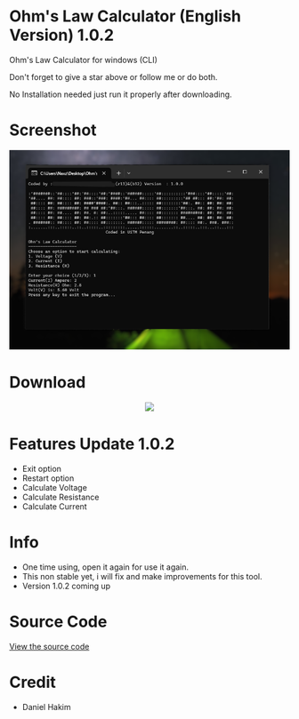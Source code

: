 # Ohm's Law Calculator (English Version) 1.0.2
Ohm's Law Calculator for windows (CLI)

Don't forget to give a star above or follow me or do both.

No Installation needed just run it properly after downloading.

# Screenshot
<img src="screenshot.png">

# Download
<center>
<a href="https://hakimdaniel.github.io/ohmslaw/ohmsCalc.exe"><img src="https://i.ibb.co/wcmxFht/button.png" width="220"></a>
</center>

# Features Update 1.0.2
- Exit option
- Restart option
- Calculate Voltage
- Calculate Resistance
- Calculate Current

# Info
- One time using, open it again for use it again.
- This non stable yet, i will fix and make improvements for this tool.
- Version 1.0.2 coming up

# Source Code
[View the source code](https://hakimdaniel.github.io/ohmslaw/src/main.c)

# Credit
- Daniel Hakim
